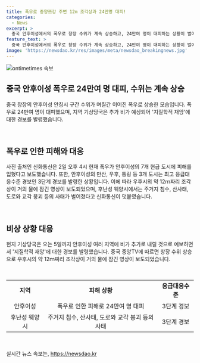 ```yaml
---
title: 폭우로 중양쯔강 주변 12m 조각상과 24만명 대피!
categories:
  - News
excerpt: >
  중국 안후이성에서의 폭우로 창장 수위가 계속 상승하고, 24만여 명이 대피하는 상황이 벌어졌다. 현지 기상당국은 추가 비가 예보되며 지질학적 재앙에 대한 경보를 발령했다. 2일 오후에는 7개 현급 도시에 피해를 입혔고, 최고 응급대응수준 경보인 3단계 경보가 발령되었다. 폭우는 후난성 웨양시에서도 피해를 일으켰는데, 주거지 침수와 산사태 등의 사태가 벌어졌다. (단어수: 90)
feature_text: >
  중국 안후이성에서의 폭우로 창장 수위가 계속 상승하고, 24만여 명이 대피하는 상황이 벌어졌다. 현지 기상당국은 추가 비가 예보되며 지질학적 재앙에 대한 경보를 발령했다. 2일 오후에는 7개 현급 도시에 피해를 입혔고, 최고 응급대응수준 경보인 3단계 경보가 발령되었다. 폭우는 후난성 웨양시에서도 피해를 일으켰는데, 주거지 침수와 산사태 등의 사태가 벌어졌다. (단어수: 90)
image: 'https://newsdao.kr/res/images/meta/newsdao_breakingnews.jpg'
---
```


<p><img src="https://newsdao.kr/res/images/meta/newsdao_breakingnews.jpg" alt="ontimetimes 속보" /></p>

<h2 data-ke-size="size26">중국 안후이성 폭우로 24만여 명 대피, 수위는 계속 상승</h2>

<p data-ke-size="size16">중국 창장의 안후이성 안칭시 구간 수위가 며칠간 이어진 폭우로 상승한 모습입니다. 폭우로 24만여 명이 대피했으며, 지역 기상당국은 추가 비가 예상되어 '지질학적 재앙'에 대한 경보를 발령했습니다.</p>

<p data-ke-size="size16">&nbsp;</p>

<h2 data-ke-size="size24">폭우로 인한 피해와 대응</h2>

<p data-ke-size="size16">사진 출처인 신화통신은 2일 오후 4시 현재 폭우가 안후이성의 7개 현급 도시에 피해를 입혔다고 보도했습니다. 또한, 안후이성의 만산, 우후, 퉁링 등 3개 도시는 최고 응급대응수준 경보인 3단계 경보를 발령한 상황입니다. 이에 따라 우후시의 약 12ｍ짜리 조각상이 거의 물에 잠긴 영상이 보도되었으며, 후난성 웨양시에서는 주거지 침수, 산사태, 도로와 교각 붕괴 등의 사태가 벌어졌다고 신화통신이 덧붙였습니다.</p>

<p data-ke-size="size16">&nbsp;</p>

<h2 data-ke-size="size24">비상 상황 대응</h2>

<p data-ke-size="size16">현지 기상당국은 오는 5일까지 안후이성 여러 지역에 비가 추가로 내릴 것으로 예보하면서 '지질학적 재앙'에 대한 경보를 발령했습니다. 중국 중앙TV에 따르면 창장 수위 상승으로 우후시의 약 12ｍ짜리 조각상이 거의 물에 잠긴 영상이 보도되었습니다.</p>

<p data-ke-size="size16">&nbsp;</p>

<table>
    <tbody>
        <tr>
            <td style="text-align: center; height: 17px;"><b>지역</b></td>
            <td style="text-align: center; height: 17px;"><b>피해 상황</b></td>
            <td style="text-align: center; height: 17px;"><b>응급대응수준</b></td>
        </tr>
        <tr>
            <td style="text-align: center; height: 17px;">안후이성</td>
            <td style="text-align: center; height: 17px;">폭우로 인한 피해로 24만여 명 대피</td>
            <td style="text-align: center; height: 17px;">3단계 경보</td>
        </tr>
        <tr>
            <td style="text-align: center; height: 17px;">후난성 웨양시</td>
            <td style="text-align: center; height: 17px;">주거지 침수, 산사태, 도로와 교각 붕괴 등의 사태</td>
            <td style="text-align: center; height: 17px;">3단계 경보</td>
        </tr>
    </tbody>
</table>

<p data-ke-size="size16">&nbsp;</p>
실시간 뉴스 속보는, <a href="https://newsdao.kr" rel="dofollow">https://newsdao.kr</a>


